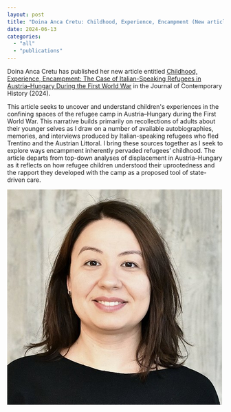 ```yaml
---
layout: post
title: "Doina Anca Cretu: Childhood, Experience, Encampment (New article)"
date: 2024-06-13
categories: 
  - "all"
  - "publications"
---
```


Doina Anca Cretu has published her new article entitled [Childhood, Experience, Encampment: The Case of Italian-Speaking Refugees in Austria–Hungary During the First World War](https://journals.sagepub.com/doi/10.1177/00220094241254066) in the Journal of Contemporary History (2024).

This article seeks to uncover and understand children's experiences in the confining spaces of the refugee camp in Austria–Hungary during the First World War. This narrative builds primarily on recollections of adults about their younger selves as I draw on a number of available autobiographies, memories, and interviews produced by Italian-speaking refugees who fled Trentino and the Austrian Littoral. I bring these sources together as I seek to explore ways encampment inherently pervaded refugees’ childhood. The article departs from top-down analyses of displacement in Austria–Hungary as it reflects on how refugee children understood their uprootedness and the rapport they developed with the camp as a proposed tool of state-driven care.

![](/assets/images/Cretu_q.jpg)
